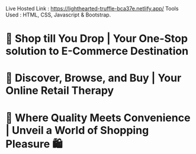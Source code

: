 Live Hosted Link : https://lighthearted-truffle-bca37e.netlify.app/
Tools Used : HTML, CSS, Javascript & Bootstrap.
# 🛒 Shop till You Drop | Your One-Stop solution to E-Commerce Destination
# 💼 Discover, Browse, and Buy | Your Online Retail Therapy
# 🎁 Where Quality Meets Convenience | Unveil a World of Shopping Pleasure 🛍️
                      
